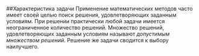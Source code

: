 ##Характеристика задачи
Применение математических методов часто имеет своей целью поиск решения, удовлетворяющих заданным условиям. При решении практически любой задачи имеется неограниченное количество решений. Множество решений, удовлетворяющих заданным условиям называют *допустимым множеством решений*. Решение же задачи сводится к выбору наилучшего.